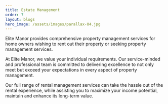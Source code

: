 ```yaml
---
title: Estate Management
order: 7
layout: blogs
hero_image: /assets/images/parallax-04.jpg
---
```


Elite Manor provides comprehensive property management services for home owners wishing to rent out their property or seeking property management services.

At Elite Manor, we value your individual requirements. Our service-minded and professional team is committed to delivering excellence to not only meet but exceed your expectations in every aspect of property management.

Our full range of rental management services can take the hassle out of the rental experience, while assisting you to maximize your income potential, maintain and enhance its long-term value.

<div class="row mb-5">
    <img class="col-12 col-lg-6 p-2" src="{{ '/assets/images/estate-management-01.jpg ' | relative_url }}" alt="">
    <img class="col-12 col-lg-6 p-2" src="{{ '/assets/images/estate-management-02.jpg ' | relative_url }}" alt="">
</div>
